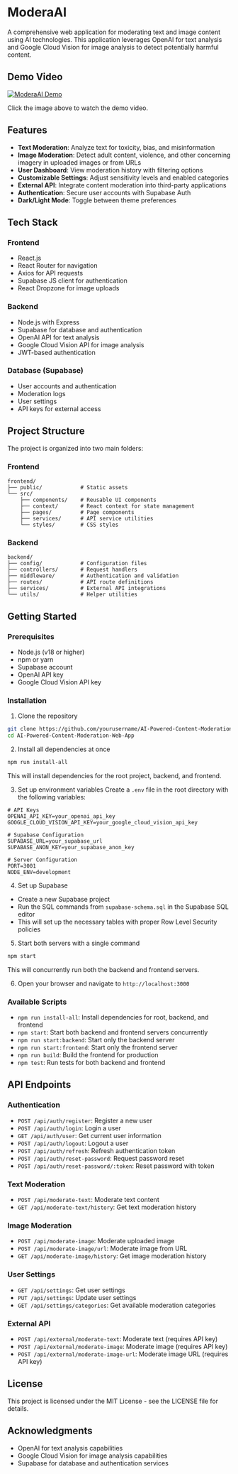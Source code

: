 # ModeraAI

A comprehensive web application for moderating text and image content using AI technologies. This application leverages OpenAI for text analysis and Google Cloud Vision for image analysis to detect potentially harmful content.

## Demo Video

[![ModeraAI Demo](https://img.youtube.com/vi/eH3qMhRtl7o/0.jpg)](https://youtu.be/eH3qMhRtl7o)

Click the image above to watch the demo video.

## Features

- **Text Moderation**: Analyze text for toxicity, bias, and misinformation
- **Image Moderation**: Detect adult content, violence, and other concerning imagery in uploaded images or from URLs
- **User Dashboard**: View moderation history with filtering options
- **Customizable Settings**: Adjust sensitivity levels and enabled categories
- **External API**: Integrate content moderation into third-party applications
- **Authentication**: Secure user accounts with Supabase Auth
- **Dark/Light Mode**: Toggle between theme preferences

## Tech Stack

### Frontend
- React.js
- React Router for navigation
- Axios for API requests
- Supabase JS client for authentication
- React Dropzone for image uploads

### Backend
- Node.js with Express
- Supabase for database and authentication
- OpenAI API for text analysis
- Google Cloud Vision API for image analysis
- JWT-based authentication

### Database (Supabase)
- User accounts and authentication
- Moderation logs
- User settings
- API keys for external access

## Project Structure

The project is organized into two main folders:

### Frontend
```
frontend/
├── public/            # Static assets
└── src/
    ├── components/    # Reusable UI components
    ├── context/       # React context for state management
    ├── pages/         # Page components
    ├── services/      # API service utilities
    └── styles/        # CSS styles
```

### Backend
```
backend/
├── config/            # Configuration files
├── controllers/       # Request handlers
├── middleware/        # Authentication and validation
├── routes/            # API route definitions
├── services/          # External API integrations
└── utils/             # Helper utilities
```

## Getting Started

### Prerequisites
- Node.js (v18 or higher)
- npm or yarn
- Supabase account
- OpenAI API key
- Google Cloud Vision API key

### Installation

1. Clone the repository
```bash
git clone https://github.com/yourusername/AI-Powered-Content-Moderation-Web-App.git
cd AI-Powered-Content-Moderation-Web-App
```

2. Install all dependencies at once
```bash
npm run install-all
```
This will install dependencies for the root project, backend, and frontend.

3. Set up environment variables
Create a `.env` file in the root directory with the following variables:
```
# API Keys
OPENAI_API_KEY=your_openai_api_key
GOOGLE_CLOUD_VISION_API_KEY=your_google_cloud_vision_api_key

# Supabase Configuration
SUPABASE_URL=your_supabase_url
SUPABASE_ANON_KEY=your_supabase_anon_key

# Server Configuration
PORT=3001
NODE_ENV=development
```

4. Set up Supabase
- Create a new Supabase project
- Run the SQL commands from `supabase-schema.sql` in the Supabase SQL editor
- This will set up the necessary tables with proper Row Level Security policies

5. Start both servers with a single command
```bash
npm start
```
This will concurrently run both the backend and frontend servers.

6. Open your browser and navigate to `http://localhost:3000`

### Available Scripts

- `npm run install-all`: Install dependencies for root, backend, and frontend
- `npm start`: Start both backend and frontend servers concurrently
- `npm run start:backend`: Start only the backend server
- `npm run start:frontend`: Start only the frontend server
- `npm run build`: Build the frontend for production
- `npm test`: Run tests for both backend and frontend

## API Endpoints

### Authentication
- `POST /api/auth/register`: Register a new user
- `POST /api/auth/login`: Login a user
- `GET /api/auth/user`: Get current user information
- `POST /api/auth/logout`: Logout a user
- `POST /api/auth/refresh`: Refresh authentication token
- `POST /api/auth/reset-password`: Request password reset
- `POST /api/auth/reset-password/:token`: Reset password with token

### Text Moderation
- `POST /api/moderate-text`: Moderate text content
- `GET /api/moderate-text/history`: Get text moderation history

### Image Moderation
- `POST /api/moderate-image`: Moderate uploaded image
- `POST /api/moderate-image/url`: Moderate image from URL
- `GET /api/moderate-image/history`: Get image moderation history

### User Settings
- `GET /api/settings`: Get user settings
- `PUT /api/settings`: Update user settings
- `GET /api/settings/categories`: Get available moderation categories

### External API
- `POST /api/external/moderate-text`: Moderate text (requires API key)
- `POST /api/external/moderate-image`: Moderate image (requires API key)
- `POST /api/external/moderate-image-url`: Moderate image URL (requires API key)

## License

This project is licensed under the MIT License - see the LICENSE file for details.

## Acknowledgments

- OpenAI for text analysis capabilities
- Google Cloud Vision for image analysis capabilities
- Supabase for database and authentication services
